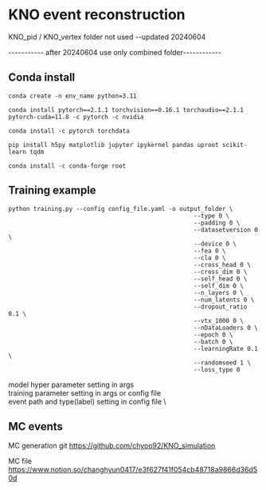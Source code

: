 # KNO event reconstruction

KNO_pid / KNO_vertex folder not used  --updated 20240604

----------- after 20240604 use only combined folder------------


## Conda install
    conda create -n env_name python=3.11

    conda install pytorch==2.1.1 torchvision==0.16.1 torchaudio==2.1.1 pytorch-cuda=11.8 -c pytorch -c nvidia

    conda install -c pytorch torchdata

    pip install h5py matplotlib jupyter ipykernel pandas uproot scikit-learn tqdm

    conda install -c conda-forge root


## Training example
    python training.py --config config_file.yaml -o output_folder \
                                                        --type 0 \
                                                        --padding 0 \
                                                        --datasetversion 0 \
                                                        --device 0 \
                                                        --fea 0 \
                                                        --cla 0 \
                                                        --cross_head 0 \
                                                        --cross_dim 0 \
                                                        --self_head 0 \
                                                        --self_dim 0 \
                                                        --n_layers 0 \
                                                        --num_latents 0 \
                                                        --dropout_ratio 0.1 \
                                                        --vtx_1000 0 \
                                                        --nDataLoaders 0 \
                                                        --epoch 0 \
                                                        --batch 0 \
                                                        --learningRate 0.1 \
                                                        --randomseed 1 \
                                                        --loss_type 0
    
model hyper parameter setting in args \
training parameter setting in args or config file \
event path and type(label) setting in config file \

## MC events
MC generation git
https://github.com/chyoo92/KNO_simulation

MC file
https://www.notion.so/changhyun0417/e3f627f41f054cb48718a9866d36d50d

    
    
